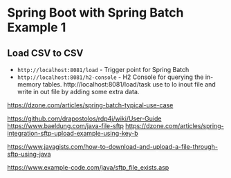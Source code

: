 # Spring Boot with Spring Batch Example 1
## Load CSV to CSV
- `http://localhost:8081/load` - Trigger point for Spring Batch
- `http://localhost:8081/h2-console` - H2 Console for querying the in-memory tables.
http://localhost:8081/load/task  use to lo inout file and write in out file by adding some extra data.


https://dzone.com/articles/spring-batch-typical-use-case

https://github.com/drapostolos/rdp4j/wiki/User-Guide
https://www.baeldung.com/java-file-sftp
https://dzone.com/articles/spring-integration-sftp-upload-example-using-key-b


https://www.javagists.com/how-to-download-and-upload-a-file-through-sftp-using-java

https://www.example-code.com/java/sftp_file_exists.asp